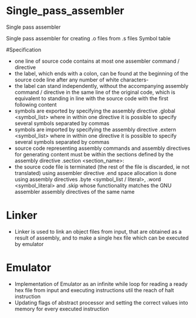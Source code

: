 # Single_pass_assembler

Single pass assembler

Single pass assembler for creating .o files from .s files Symbol table

#Specification

- one line of source code contains at most one assembler command / directive
- the label, which ends with a colon, can be found at the beginning of the source code line after any number of white characters-
- the label can stand independently, without the accompanying assembly command / directive in the same line of the original code, which is equivalent to standing in line   with the source code with the first following content
- symbols are exported by specifying the assembly directive .global <symbol_list> where in within one directive it is possible to specify several symbols separated by     commas
- symbols are imported by specifying the assembly directive .extern <symbol_list> where in within one directive it is possible to specify several symbols separated by commas
- source code representing assembly commands and assembly directives for generating content must be within the sections defined by the assembly directive .section         <section_name>:
- the source code file is terminated (the rest of the file is discarded, ie not translated) using assembler directive .end
  space allocation is done using assembly directives .byte <symbol_list / literal>, .word <symbol_literal> and .skip whose functionality matches the GNU assembler         assembly directives of the same name

# Linker

 - Linker is used to link an object files from input, that are obtained as a result of assembly, and to make a single hex file which can be executed by emulator

# Emulator

- Implementation of Emulator as an infinite while loop for reading a ready hex file from input and executing instructions util the reach of halt instruction
- Updating flags of abstract processor and setting the correct values into memory for every executed instruction
